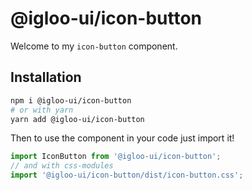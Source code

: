 # @igloo-ui/icon-button

Welcome to my `icon-button` component.

## Installation

```sh
npm i @igloo-ui/icon-button
# or with yarn
yarn add @igloo-ui/icon-button
```

Then to use the component in your code just import it!

```js
import IconButton from '@igloo-ui/icon-button';
// and with css-modules
import '@igloo-ui/icon-button/dist/icon-button.css';
```
